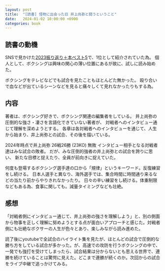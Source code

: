 ```yaml
---
layout: post
title:  "[読書] 怪物に出会った日 井上尚弥と闘うということ"
date:   2024-01-02 10:00:00 +0900
categories: book
---
```


## 読書の動機
SNSで見かけた[2023振り返り＋本ベスト5](https://suadd.com/wp/blog/3227)で、1位として紹介されていた為。
個人として、ボクシングは興味の関心の薄い位置にあるが故に、試しに読み始めた。

ボクシングをテレビなどでも試合を見たこともほとんどた無かった。
殴り合いで血などが出ているシーンなどを見ると痛々しくて見れなかったりもする為。

## 内容
著者は、ボクシング好きで、ボクシング関連の編集者をしている。
井上尚弥の圧倒的な強さ・凄さを言語化できていない著者が、
対戦者へのインタビュー通じて理解を深めようとする。
各章は各対戦者へのインタビューを通じて、人生から始まり、井上尚弥との試合、その後を描いている。

2024年時点で井上尚弥 26戦26勝 (23KO) 無敗
インタビュー相手となる対戦者達はみな試合の敗者。
だが、みな圧倒的強者の井上尚弥との試合を誇りに思い、
新たな目標と捉えたり、全員が前向きに捉えていた。

何度も登場するボクシング選手達の口から「規律」というキーワード。反復練習をし続ける。
日本人選手と異なり、海外選手では、集合時間に時間通り来るなどの当たり前からやりきれなかったり。
日々の辛い練習をし続ける。体重制限などもある為、食事に関しても。減量タイミングなども壮絶。

## 感想
「対戦者側にインタビュー通じて、井上尚弥の強さを理解しよう」と、別の側面から物事を正しく理解に努めようとする点が面白いアプローチと感じた。対戦者側にも壮絶なボクサーの人生が色々とあり、楽しみながら読み進めた。

読了後にyoutubeで全試合のハイライト集を見たが、ほとんどの試合で圧倒的な勝ち方をしている試合が多かった。が、高速での攻防を行うボクシングの中で、一発でも強打を受けてしまったら、試合結果は分からないとも思える世界で、連勝を続けていることは驚愕に見えた。どこまで連勝が続くのか。次回からの試合をライブ中継で追っかけてみる。

